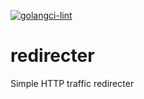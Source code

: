 [![golangci-lint](https://github.com/avoure/redirecter/actions/workflows/golangci-lint.yml/badge.svg)](https://github.com/avoure/redirecter/actions/workflows/golangci-lint.yml)
# redirecter
Simple HTTP traffic redirecter
